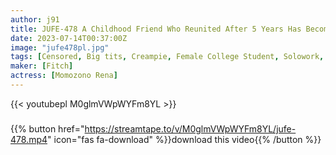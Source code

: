 ```yaml
---
author: j91
title: JUFE-478 A Childhood Friend Who Reunited After 5 Years Has Become A SEX Idol In A Share House! ! ~Even Though It's Frustrating, I Lost My Virginity Due To Creampie Sex~ Rena Taozono
date: 2023-07-14T00:37:00Z
image: "jufe478pl.jpg"
tags: [Censored, Big tits, Creampie, Female College Student, Solowork, Squirting]
maker: [Fitch]
actress: [Momozono Rena]
---
```



{{< youtubepl M0glmVWpWYFm8YL >}}
###

{{% button href="https://streamtape.to/v/M0glmVWpWYFm8YL/jufe-478.mp4" icon="fas fa-download" %}}download this video{{% /button %}}


